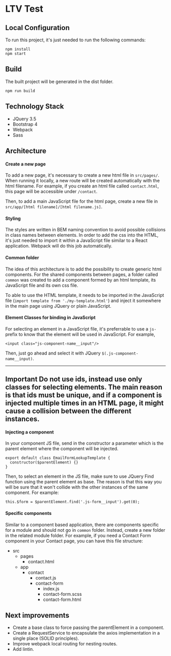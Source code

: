 # LTV Test
## Local Configuration

To run this project, it's just needed to run the following commands:
```
npm install
npm start
```

## Build
The built project will be generated in the dist folder.

```
npm run build
```

## Technology Stack
- JQuery 3.5
- Bootstrap 4
- Webpack
- Sass

## Architecture
#### Create a new page
To add a new page, it's necessary to create a new html file in `src/pages/`. When running it locally, a new route will be created automatically with the html filename. For example, if you create an html file called `contact.html`, this page will be accessible under `/contact`.

Then, to add a main JavaScript file for the html page, create a new file in `src/app/[html filename]/[html filename.js]`.

#### Styling
The styles are written in BEM naming convention to avoid possible collisions in class names between elements.
In order to add the css into the HTML, it's just needed to import it within a JavaScript file similar to a React application. Webpack will do this job automatically.

#### Common folder
The idea of this architecture is to add the possibility to create generic html components. For the shared components between pages, a folder called `common` was created to add a component formed by an html template, its JavaScript file and its own css file.

To able to use the HTML template, it needs to be imported in the JavaScript file (`import template from './my-template.html'`) and inject it somewhere in the main page using JQuery or plain JavaScript.

#### Element Classes for binding in JavaScript
For selecting an element in a JavaScript file, it's preferrable to use a `js-` prefix to know that the element will be used in JavaScript. For example,
```
<input class="js-component-name__input"/>
```
Then, just go ahead and select it with JQuery `$(.js-component-name__input)`.

---
**Important**
Do not use ids, instead use only classes for selecting elements. The main reason is that ids must be unique, and if a component is injected multiple times in an HTML page, it might cause a collision between the different instances.
---

#### Injecting a component
In your component JS file, send in the constructor a parameter which is the parent element where the component will be injected. 
```
export default class EmailFormLookupTemplate {
  constructor($parentElement) {}
}
```

Then, to select an element in the JS file, make sure to use JQuery Find function using the parent element as base. The reason is that this way you will be sure that it won't collide with the other instances of the same component. For example:
```
this.$form = $parentElement.find('.js-form__input').get(0);
```

#### Specific components
Similar to a component based application, there are components specific for a module and should not go in `common` folder. Instead, create a new folder in the related module folder. For example, if you need a Contact Form component in your Contact page, you can have this file structure:
* src
  * pages
    * contact.html
  * app
    * contact
      * contact.js
      * contact-form
        * index.js
        * contact-form.scss
        * contact-form.html 

## Next improvements
* Create a base class to force passing the parentElement in a component.
* Create a RequestService to encapsulate the axios implementation in a single place (SOLID principles).
* Improve webpack local routing for nesting routes.
* Add lintin.
